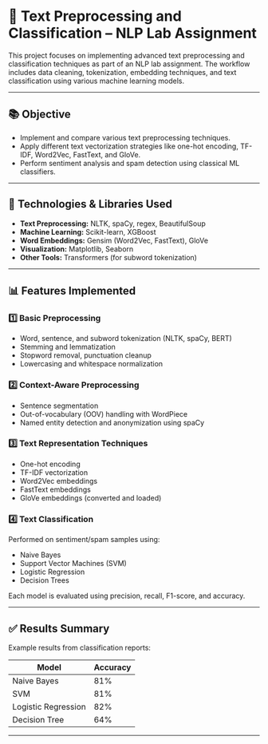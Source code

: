 # 🧠 Text Preprocessing and Classification – NLP Lab Assignment

This project focuses on implementing advanced text preprocessing and classification techniques as part of an NLP lab assignment. The workflow includes data cleaning, tokenization, embedding techniques, and text classification using various machine learning models.

---

## 📚 Objective

- Implement and compare various text preprocessing techniques.
- Apply different text vectorization strategies like one-hot encoding, TF-IDF, Word2Vec, FastText, and GloVe.
- Perform sentiment analysis and spam detection using classical ML classifiers.

---

## 🧰 Technologies & Libraries Used

- **Text Preprocessing:** NLTK, spaCy, regex, BeautifulSoup
- **Machine Learning:** Scikit-learn, XGBoost
- **Word Embeddings:** Gensim (Word2Vec, FastText), GloVe
- **Visualization:** Matplotlib, Seaborn
- **Other Tools:** Transformers (for subword tokenization)

---

## 📊 Features Implemented

### 1️⃣ Basic Preprocessing

- Word, sentence, and subword tokenization (NLTK, spaCy, BERT)
- Stemming and lemmatization
- Stopword removal, punctuation cleanup
- Lowercasing and whitespace normalization

### 2️⃣ Context-Aware Preprocessing

- Sentence segmentation
- Out-of-vocabulary (OOV) handling with WordPiece
- Named entity detection and anonymization using spaCy

### 3️⃣ Text Representation Techniques

- One-hot encoding
- TF-IDF vectorization
- Word2Vec embeddings
- FastText embeddings
- GloVe embeddings (converted and loaded)

### 4️⃣ Text Classification

Performed on sentiment/spam samples using:

- Naive Bayes
- Support Vector Machines (SVM)
- Logistic Regression
- Decision Trees

Each model is evaluated using precision, recall, F1-score, and accuracy.

---

## ✅ Results Summary

Example results from classification reports:

| Model                 | Accuracy |
|----------------------|----------|
| Naive Bayes          | 81%      |
| SVM                  | 81%      |
| Logistic Regression  | 82%      |
| Decision Tree        | 64%      |

---

